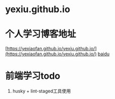 # yexiu.github.io

# 个人学习博客地址

[https://yexiaofan.github.io/yexiu.github.io/](https://yexiaofan.github.io/yexiu.github.io/)
<a href="https://www.baidu.com" target="_blank">baidu</a>

# 前端学习todo

1. husky + lint-staged工具使用
